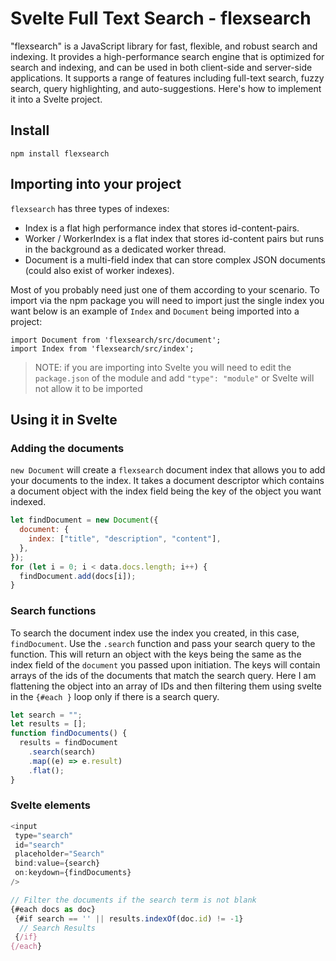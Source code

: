 # Svelte Full Text Search - flexsearch

"flexsearch" is a JavaScript library for fast, flexible, and robust search and indexing. It provides a high-performance search engine that is optimized for search and indexing, and can be used in both client-side and server-side applications. It supports a range of features including full-text search, fuzzy search, query highlighting, and auto-suggestions. Here's how to implement it into a Svelte project.

## Install

```
npm install flexsearch
```

## Importing into your project

`flexsearch` has three types of indexes:

- Index is a flat high performance index that stores id-content-pairs.
- Worker / WorkerIndex is a flat index that stores id-content pairs but runs in the background as a dedicated worker thread.
- Document is a multi-field index that can store complex JSON documents (could also exist of worker indexes).

Most of you probably need just one of them according to your scenario. To import via the npm package you will need to import just the single index you want below is an example of `Index` and `Document` being imported into a project:

```
import Document from 'flexsearch/src/document';
import Index from 'flexsearch/src/index';
```

> NOTE: if you are importing into Svelte you will need to edit the `package.json` of the module and add `"type": "module"` or Svelte will not allow it to be imported

## Using it in Svelte

### Adding the documents

`new Document` will create a `flexsearch` document index that allows you to add your documents to the index. It takes a document descriptor which contains a document object with the index field being the key of the object you want indexed.

```javascript
let findDocument = new Document({
  document: {
    index: ["title", "description", "content"],
  },
});
for (let i = 0; i < data.docs.length; i++) {
  findDocument.add(docs[i]);
}
```

### Search functions

To search the document index use the index you created, in this case, `findDocument`. Use the `.search` function and pass your search query to the function. This will return an object with the keys being the same as the index field of the `document` you passed upon initiation. The keys will contain arrays of the ids of the documents that match the search query. Here I am flattening the object into an array of IDs and then filtering them using svelte in the `{#each }` loop only if there is a search query.

```javascript
let search = "";
let results = [];
function findDocuments() {
  results = findDocument
    .search(search)
    .map((e) => e.result)
    .flat();
}
```

### Svelte elements

```javascript
<input
 type="search"
 id="search"
 placeholder="Search"
 bind:value={search}
 on:keydown={findDocuments}
/>

// Filter the documents if the search term is not blank
{#each docs as doc}
 {#if search == '' || results.indexOf(doc.id) != -1}
  // Search Results
 {/if}
{/each}
```
